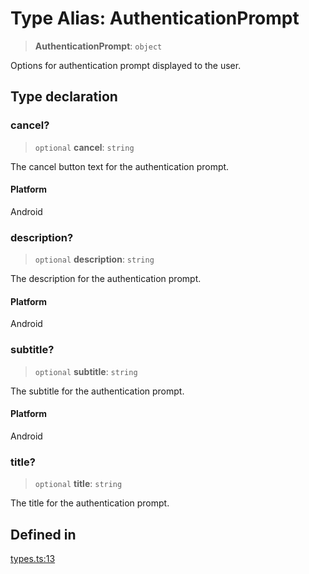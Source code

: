 # Type Alias: AuthenticationPrompt

> **AuthenticationPrompt**: `object`

Options for authentication prompt displayed to the user.

## Type declaration

### cancel?

> `optional` **cancel**: `string`

The cancel button text for the authentication prompt.

#### Platform

Android

### description?

> `optional` **description**: `string`

The description for the authentication prompt.

#### Platform

Android

### subtitle?

> `optional` **subtitle**: `string`

The subtitle for the authentication prompt.

#### Platform

Android

### title?

> `optional` **title**: `string`

The title for the authentication prompt.

## Defined in

[types.ts:13](https://github.com/quangsuong/nts-react-native-keychain/blob/7eaf30e4858d9a03afd4c8e017b83a96fbc4e982/src/types.ts#L13)
